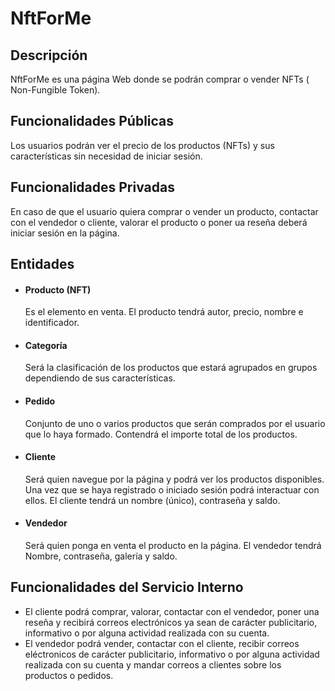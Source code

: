 # NftForMe
## Descripción
NftForMe es una página Web donde se podrán comprar o vender NFTs ( Non-Fungible Token). 
## Funcionalidades Públicas
Los usuarios podrán ver el precio de los productos (NFTs) y sus características sin necesidad de iniciar sesión.
## Funcionalidades Privadas
En caso de que el usuario quiera comprar o vender un producto, contactar con el vendedor o cliente, valorar el producto o poner ua reseña deberá iniciar sesión en la página. 
## Entidades 
- #### Producto (NFT)
  Es el elemento en venta. El producto tendrá autor, precio, nombre e identificador.
- #### Categoría
  Será la clasificación de los productos que estará agrupados en grupos dependiendo de sus características.
- #### Pedido
  Conjunto de uno o varios productos que serán comprados por el usuario que lo haya formado. Contendrá el importe total de los productos.
- #### Cliente
  Será quien navegue por la página y podrá ver los productos disponibles. Una vez que se haya registrado o iniciado sesión podrá interactuar con ellos. El cliente tendrá un nombre (único), contraseña y saldo.
- #### Vendedor
  Será quien ponga en venta el producto en la página. El vendedor tendrá Nombre, contraseña, galería y saldo.
## Funcionalidades del Servicio Interno
- El cliente podrá comprar, valorar, contactar con el vendedor, poner una reseña y recibirá correos electrónicos ya sean de carácter publicitario, informativo o por alguna actividad realizada con su cuenta. 
- El vendedor podrá vender, contactar con el cliente, recibir correos eléctronicos de carácter publicitario, informativo o por alguna actividad realizada con su cuenta y mandar correos a clientes sobre los productos o pedidos.
